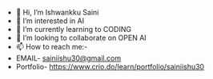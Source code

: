- 👋 Hi, I’m Ishwankku Saini
- 👀 I’m interested in AI
- 🌱 I’m currently learning to CODING
- 💞️ I’m looking to collaborate on OPEN AI
- 📫 How to reach me:-
- EMAIL- sainiishu30@gmail.com
- Portfolio- https://www.crio.do/learn/portfolio/sainiishu30

<!---
Ishwanku/Ishwanku is a ✨ special ✨ repository because its `README.md` (this file) appears on your GitHub profile.
You can click the Preview link to take a look at your changes.
--->
